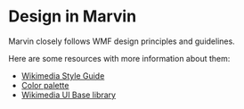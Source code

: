 # Design in Marvin

Marvin closely follows WMF design principles and guidelines.

Here are some resources with more information about them:

* [Wikimedia Style Guide][]
* [Color palette][]
* [Wikimedia UI Base library][]

[Wikimedia Style Guide]: https://wikimedia.github.io/WikimediaUI-Style-Guide/
[Color palette]: https://phabricator.wikimedia.org/M82
[Wikimedia UI Base library]: https://github.com/wikimedia/wikimedia-ui-base/blob/master/wikimedia-ui-base.css